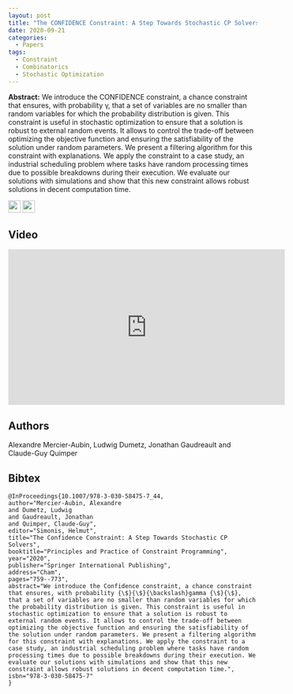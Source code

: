 ```yaml
---
layout: post
title: "The CONFIDENCE Constraint: A Step Towards Stochastic CP Solvers"
date: 2020-09-21
categories:
  - Papers
tags:
  - Constraint
  - Combinatorics
  - Stochastic Optimization
---
```


**Abstract:** We introduce the CONFIDENCE constraint, a chance constraint that ensures, with probability γ, that a set of variables are no smaller than random variables for which the probability distribution is given. This constraint is useful in stochastic optimization to ensure that a solution is robust to external random events. It allows to control the trade-off between optimizing the objective function and ensuring the satisfiability of the solution under random parameters. We present a filtering algorithm for this constraint with explanations. We apply the constraint to a case study, an industrial scheduling problem where tasks have random processing times due to possible breakdowns during their execution. We evaluate our solutions with simulations and show that this new constraint allows robust solutions in decent computation time.

[<img src="/Work/icons/pdf.png" width="25"/>](/Work/papers/CP2020ConfidenceConstraint.pdf)
[<img src="/Work/icons/link.png" width="25"/>](https://link.springer.com/chapter/10.1007/978-3-030-58475-7_44)

## Video
<iframe width="560" height="315" src="https://www.youtube.com/embed/UbolTOF_r8w" frameborder="0" allow="autoplay; encrypted-media" allowfullscreen></iframe>

## Authors
Alexandre Mercier-Aubin, Ludwig Dumetz, Jonathan Gaudreault and Claude-Guy Quimper

## Bibtex
```
@InProceedings{10.1007/978-3-030-58475-7_44,
author="Mercier-Aubin, Alexandre
and Dumetz, Ludwig
and Gaudreault, Jonathan
and Quimper, Claude-Guy",
editor="Simonis, Helmut",
title="The Confidence Constraint: A Step Towards Stochastic CP Solvers",
booktitle="Principles and Practice of Constraint Programming",
year="2020",
publisher="Springer International Publishing",
address="Cham",
pages="759--773",
abstract="We introduce the Confidence constraint, a chance constraint that ensures, with probability {\$}{\$}{\backslash}gamma {\$}{\$}, that a set of variables are no smaller than random variables for which the probability distribution is given. This constraint is useful in stochastic optimization to ensure that a solution is robust to external random events. It allows to control the trade-off between optimizing the objective function and ensuring the satisfiability of the solution under random parameters. We present a filtering algorithm for this constraint with explanations. We apply the constraint to a case study, an industrial scheduling problem where tasks have random processing times due to possible breakdowns during their execution. We evaluate our solutions with simulations and show that this new constraint allows robust solutions in decent computation time.",
isbn="978-3-030-58475-7"
}
```